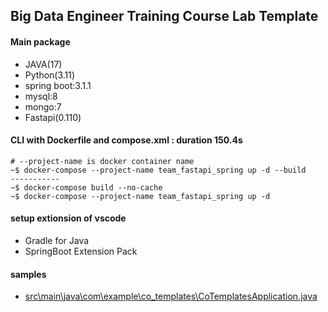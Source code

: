 ## Big Data Engineer Training Course Lab Template
#### Main package
- JAVA(17)
- Python(3.11)
- spring boot:3.1.1
- mysql:8
- mongo:7
- Fastapi(0.110)

#### CLI with Dockerfile and compose.xml : duration 150.4s
```
# --project-name is docker container name
~$ docker-compose --project-name team_fastapi_spring up -d --build
-----------
~$ docker-compose build --no-cache
~$ docker-compose --project-name team_fastapi_spring up -d
```

#### setup extionsion of vscode
- Gradle for Java
- SpringBoot Extension Pack
#### samples
- [src\main\java\com\example\co_templates\CoTemplatesApplication.java](src\main\java\com\example\co_templates\CoTemplatesApplication.java)
